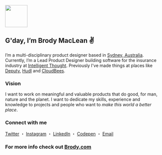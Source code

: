 <img src="https://raw.githubusercontent.com/brody/brody.com/master/src/assets/img/memoji/memoji4.png" height="72">

## G'day, I’m Brody MacLean ✌️ 

I’m a multi-disciplinary product designer based in [Sydney, Australia](https://time.is/Sydney). Currently, I’m a Lead Product Designer building software for the insurance industry at [Intelligent Thought](https://github.com/intelligent-thought/). Previously I've made things at places like [Deputy](https://www.deputy.com/), [Hudl](https://www.hudl.com/) and [CloudBees](https://www.cloudbees.com/).

### Vision

I want to work on meaningful and valuable products that do good, for man, nature and the planet. I want to dedicate my skills, experience and knowledge to projects and people who want to _make this world a better place_.

### Connect with me

[Twitter](https://twitter.com/BrodyMaclean) ・ 
[Instagram](https://instagram.com/Brody) ・ 
[LinkedIn](https://www.linkedin.com/in/BrodyMaclean/) ・ 
[Codepen](https://codepen.io/Brody) ・ 
<a href="mailto:hello@brody.com?Subject=G'day Brody!" target="_blank">Email</a>

### For more info check out [Brody.com](http://brody.com)

<!--
**brody/brody** is a ✨ _special_ ✨ repository because its `README.md` (this file) appears on your GitHub profile.

Here are some ideas to get you started:

- 🔭 I’m currently working on ...
- 🌱 I’m currently learning ...
- 👯 I’m looking to collaborate on ...
- 🤔 I’m looking for help with ...
- 💬 Ask me about ...
- 📫 How to reach me: ...
- 😄 Pronouns: ...
- ⚡ Fun fact: ...
-->
